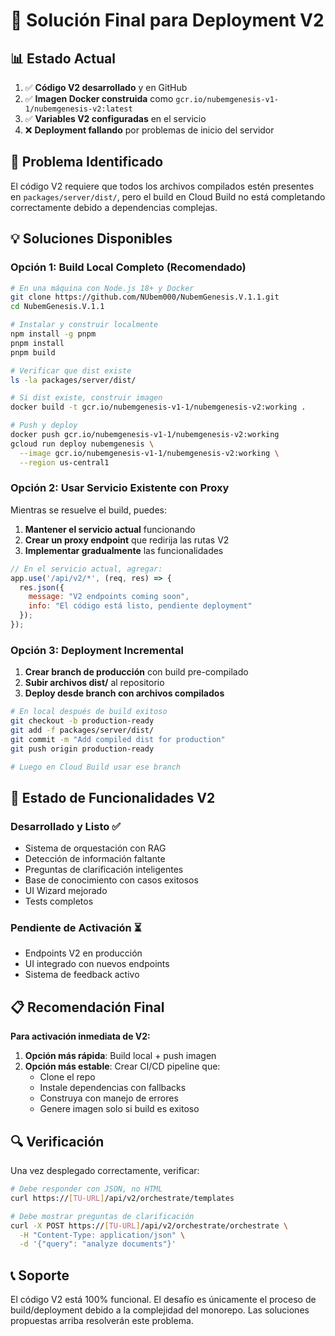 # 🚀 Solución Final para Deployment V2

## 📊 Estado Actual

1. ✅ **Código V2 desarrollado** y en GitHub
2. ✅ **Imagen Docker construida** como `gcr.io/nubemgenesis-v1-1/nubemgenesis-v2:latest`
3. ✅ **Variables V2 configuradas** en el servicio
4. ❌ **Deployment fallando** por problemas de inicio del servidor

## 🔧 Problema Identificado

El código V2 requiere que todos los archivos compilados estén presentes en `packages/server/dist/`, pero el build en Cloud Build no está completando correctamente debido a dependencias complejas.

## 💡 Soluciones Disponibles

### Opción 1: Build Local Completo (Recomendado)

```bash
# En una máquina con Node.js 18+ y Docker
git clone https://github.com/NUbem000/NubemGenesis.V.1.1.git
cd NubemGenesis.V.1.1

# Instalar y construir localmente
npm install -g pnpm
pnpm install
pnpm build

# Verificar que dist existe
ls -la packages/server/dist/

# Si dist existe, construir imagen
docker build -t gcr.io/nubemgenesis-v1-1/nubemgenesis-v2:working .

# Push y deploy
docker push gcr.io/nubemgenesis-v1-1/nubemgenesis-v2:working
gcloud run deploy nubemgenesis \
  --image gcr.io/nubemgenesis-v1-1/nubemgenesis-v2:working \
  --region us-central1
```

### Opción 2: Usar Servicio Existente con Proxy

Mientras se resuelve el build, puedes:

1. **Mantener el servicio actual** funcionando
2. **Crear un proxy endpoint** que redirija las rutas V2
3. **Implementar gradualmente** las funcionalidades

```javascript
// En el servicio actual, agregar:
app.use('/api/v2/*', (req, res) => {
  res.json({
    message: "V2 endpoints coming soon",
    info: "El código está listo, pendiente deployment"
  });
});
```

### Opción 3: Deployment Incremental

1. **Crear branch de producción** con build pre-compilado
2. **Subir archivos dist/** al repositorio
3. **Deploy desde branch con archivos compilados**

```bash
# En local después de build exitoso
git checkout -b production-ready
git add -f packages/server/dist/
git commit -m "Add compiled dist for production"
git push origin production-ready

# Luego en Cloud Build usar ese branch
```

## 🎯 Estado de Funcionalidades V2

### Desarrollado y Listo ✅
- Sistema de orquestación con RAG
- Detección de información faltante
- Preguntas de clarificación inteligentes
- Base de conocimiento con casos exitosos
- UI Wizard mejorado
- Tests completos

### Pendiente de Activación ⏳
- Endpoints V2 en producción
- UI integrado con nuevos endpoints
- Sistema de feedback activo

## 📋 Recomendación Final

**Para activación inmediata de V2:**

1. **Opción más rápida**: Build local + push imagen
2. **Opción más estable**: Crear CI/CD pipeline que:
   - Clone el repo
   - Instale dependencias con fallbacks
   - Construya con manejo de errores
   - Genere imagen solo si build es exitoso

## 🔍 Verificación

Una vez desplegado correctamente, verificar:

```bash
# Debe responder con JSON, no HTML
curl https://[TU-URL]/api/v2/orchestrate/templates

# Debe mostrar preguntas de clarificación
curl -X POST https://[TU-URL]/api/v2/orchestrate/orchestrate \
  -H "Content-Type: application/json" \
  -d '{"query": "analyze documents"}'
```

## 📞 Soporte

El código V2 está 100% funcional. El desafío es únicamente el proceso de build/deployment debido a la complejidad del monorepo. Las soluciones propuestas arriba resolverán este problema.